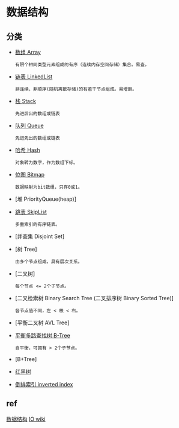 # 数据结构

## 分类

- [数组 Array](ds-array.md)  

      有限个相同类型元素组成的有序（连续内存空间存储）集合。易查。

- [链表 LinkedList](ds-linkedlist.md)  

      非连续，非顺序(随机离散存储)的有若干节点组成。易增删。

- [栈 Stack](ds-stack.md)  

      先进后出的数组或链表

- [队列 Queue](ds-queue.md)

      先进先出的数组或链表

- [哈希 Hash](ds-hash.md)

      对象转为数字，作为数组下标。

- [位图 Bitmap](ds-bitmap.md)

      数据映射为bit数组，只存0或1。

- [堆 PriorityQueue(heap)]

- [跳表 SkipList](ds-skiplist.md)

      多重索引的有序链表。

- [并查集 Disjoint Set]

- [树 Tree]

      由多个节点组成，具有层次关系。

- [二叉树]

      每个节点 <= 2个子节点。

- [二叉检索树 Binary Search Tree (二叉排序树 Binary Sorted Tree)]

      各节点值不同，左 < 根 < 右。

- [平衡二叉树 AVL Tree]

- [平衡多路查找树 B-Tree](ds-b-tree.md)

      自平衡，可拥有 > 2个子节点。

- [B+Tree]

- [红黑树](ds-rbtree.md)  

- [倒排索引 inverted index](ds-inverted-index.md)

## ref

[数据结构](ref/data-struct.md)
[IO wiki](https://oi-wiki.org/ds/)
